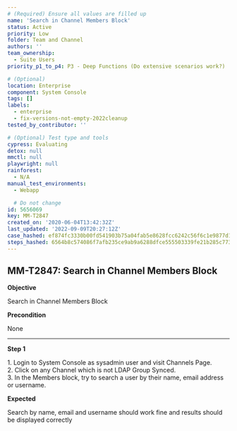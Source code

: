 ```yaml
---
# (Required) Ensure all values are filled up
name: 'Search in Channel Members Block'
status: Active
priority: Low
folder: Team and Channel
authors: ''
team_ownership:
  - Suite Users
priority_p1_to_p4: P3 - Deep Functions (Do extensive scenarios work?)

# (Optional)
location: Enterprise
component: System Console
tags: []
labels:
  - enterprise
  - fix-versions-not-empty-2022cleanup
tested_by_contributor: ''

# (Optional) Test type and tools
cypress: Evaluating
detox: null
mmctl: null
playwright: null
rainforest:
  - N/A
manual_test_environments:
  - Webapp

  # Do not change
id: 5656069
key: MM-T2847
created_on: '2020-06-04T13:42:32Z'
last_updated: '2022-09-09T20:27:12Z'
case_hashed: ef874fc3330b00fd541903b75a04fab5e8628fcc6242c56f6c1e9877d1a856b7699fb373d7b91c8454aa13ebc5d9020f
steps_hashed: 6564b8c574086f7afb235ce9ab9a6288dfce555503339fe21b285c7733401bcee10152af95dad2054c084d270f638404
---
```


<!-- (Auto-generated) Based on frontmatter's "key" and "name" -->

## MM-T2847: Search in Channel Members Block

**Objective**

Search in Channel Members Block

**Precondition**

None

---

**Step 1**

1\. Login to System Console as sysadmin user and visit Channels Page.\
2\. Click on any Channel which is not LDAP Group Synced.\
3\. In the Members block, try to search a user by their name, email address or username.

**Expected**

Search by name, email and username should work fine and results should be displayed correctly
